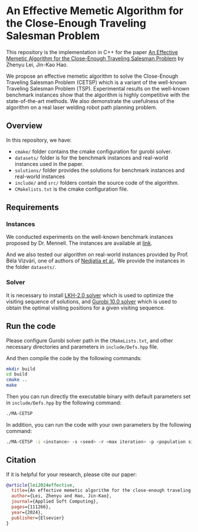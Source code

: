 # An Effective Memetic Algorithm for the Close-Enough Traveling Salesman Problem

This repository is the implementation in C++ for the paper [An Effective Memetic Algorithm for the Close-Enough Traveling Salesman Problem](https://www.sciencedirect.com/science/article/pii/S1568494624000401) by Zhenyu Lei, Jin-Kao Hao.

We propose an effective memetic algorithm to solve the Close-Enough Traveling Salesman Problem (CETSP) which is a variant of the well-known Traveling Salesman Problem (TSP). Experimental results on the well-known benchmark instances show that the algorithm is highly competitive with the state-of-the-art methods. We also demonstrate the usefulness of the algorithm on a real laser welding robot path planning problem.

## Overview

In this repository, we have:

- `cmake/` folder contains the cmake configuration for gurobi solver.
- `datasets/` folder is for the benchmark instances and real-world instances used in the paper.
- `solutions/` folder provides the solutions for benchmark instances and real-world instances
- `include/` and `src/` folders contain the source code of the algorithm.
- `CMakelists.txt` is the cmake configuration file.

## Requirements

### Instances

We conducted experiments on the well-known benchmark instances proposed by Dr. Mennell. The instances are available at [link](https://drum.lib.umd.edu/handle/1903/9822). 

And we also tested our algorithm on real-world instances provided by Prof. Béla Vizvári, one of authors of [Nedjatia et al.](https://www.jms.procedia.org/archive/CRPASE_169/CRPASE_procedia_2020_6_4_11.PDF). We provide the instances in the folder `datasets/`.

### Solver

It is necessary to install [LKH-2.0 solver](http://akira.ruc.dk/~keld/research/LKH/) which is used to optimize the visiting sequence of solutions, and [Gurobi 10.0 solver](https://www.gurobi.com/) which is used to obtain the optimal visiting positions for a given visiting sequence.

## Run the code

Please configure Gurobi solver path in the `CMakeLists.txt`, and other necessary directories and parameters in `include/Defs.hpp` file.

And then compile the code by the following commands:

```bash
mkdir build
cd build
cmake ..
make
```

Then you can run directly the executable binary with default parameters set in `include/Defs.hpp` by the following command:

```bash
./MA-CETSP
```

In addition, you can run the code with your own parameters by the following command:

```bash
./MA-CETSP -i <instance> -s <seed> -r <max iteration> -p <population size> -b <fitness beta> -d <distance threshold> -n <neighbor size>
```

## Citation

If it is helpful for your research, please cite our paper:

```bibtex
@article{lei2024effective,
  title={An effective memetic algorithm for the close-enough traveling salesman problem},
  author={Lei, Zhenyu and Hao, Jin-Kao},
  journal={Applied Soft Computing},
  pages={111266},
  year={2024},
  publisher={Elsevier}
}
```
